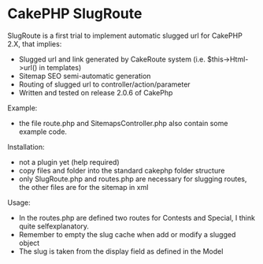 # CakePHP SlugRoute

SlugRoute is a first trial to implement automatic slugged url for CakePHP 2.X, that implies:

- Slugged url and link generated by CakeRoute system (i.e. $this->Html->url() in templates)
- Sitemap SEO semi-automatic generation
- Routing of slugged url to controller/action/parameter
- Written and tested on release 2.0.6 of CakePhp

Example:

- the file route.php and SitemapsController.php also contain some example code.

Installation:

- not a plugin yet (help required)
- copy files and folder into the standard cakephp folder structure
- only SlugRoute.php and routes.php are necessary for slugging routes, the other files are for the sitemap in xml

Usage:

- In the routes.php are defined two routes for Contests and Special, I think quite selfexplanatory.
- Remember to empty the slug cache when add or modify a slugged object
- The slug is taken from the display field as defined in the Model
